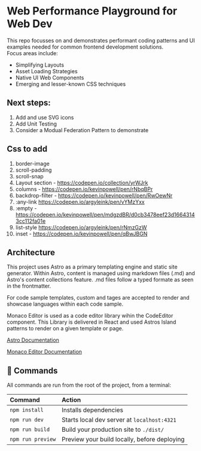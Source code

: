 # Web Performance Playground for Web Dev

This repo focusses on and demonstrates performant coding patterns and UI examples needed for common frontend development solutions.  
Focus areas include:
* Simplifying Layouts
* Asset Loading Strategies
* Native UI Web Components
* Emerging and lesser-known CSS techniques 

## Next steps:

1. Add and use SVG icons
1. Add Unit Testing
1. Consider a Modual Federation Pattern to demonstrate

## Css to add
1. border-image 
1. scroll-padding
1. scroll-snap
1. Layout section - https://codepen.io/collection/yrWJrk
1. columns - https://codepen.io/kevinpowell/pen/rNbqBPr
1. backdrop-filter - https://codepen.io/kevinpowell/pen/RwOewNr
1. :any-link https://codepen.io/argyleink/pen/vYMzYxx
1. :empty - https://codepen.io/kevinpowell/pen/mdgzdBR/d0cb3478eef23d16643143cc112fa01e
1. list-style https://codepen.io/argyleink/pen/rNmzGzW
1. inset - https://codepen.io/kevinpowell/pen/qBwJBGN


## Architecture
This project uses Astro as a primary templating engine and static site generator. Within Astro, content is managed using markdown files (.md) and Astro's content collections feature. .md files follow a typed formate as seen in the frontmatter. 

For code sample templates, custom <html-code> <css-code> and <js-code> tages are accepted to render and showcase languages within each code sample. 

Monaco Editor is used as a code editor library wihin the CodeEditor component. This Library is delivered in React and used Astros Island patterns to render on a given template or page.  

[Astro Documentation](https://github.com/withastro/astro) 

[Monaco Editor Documentation](https://www.npmjs.com/package/@monaco-editor/react)

## 🧞 Commands

All commands are run from the root of the project, from a terminal:

| Command           | Action                                       |
|:----------------  |:-------------------------------------------- |
| `npm install`     | Installs dependencies                        |
| `npm run dev`     | Starts local dev server at `localhost:4321`  |
| `npm run build`   | Build your production site to `./dist/`      |
| `npm run preview` | Preview your build locally, before deploying |
